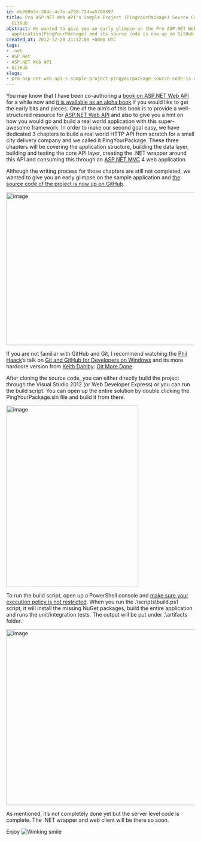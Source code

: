 ```yaml
---
id: de260b3d-384c-4c7e-a798-724aa5708597
title: Pro ASP.NET Web API's Sample Project (PingYourPackage) Source Code is Up on
  GitHub
abstract: We wanted to give you an early glimpse on the Pro ASP.NET Web API's sample
  application(PingYourPackage) and its source code is now up on GitHub.
created_at: 2012-12-20 21:32:00 +0000 UTC
tags:
- .net
- ASP.Net
- ASP.NET Web API
- GitHub
slugs:
- pro-asp-net-web-api-s-sample-project-pingyourpackage-source-code-is-up-on-github
---
```


<p>You may know that I have been co-authoring a <a href="https://www.tugberkugurlu.com/archive/pro-asp-net-web-api-book-is-available-on-amazon-for-pre-order">book on ASP.NET Web API</a> for a while now and <a href="https://www.tugberkugurlu.com/archive/pro-asp-net-web-api-book-is-available-through-apress-alpha-program">it is available as an alpha book</a> if you would like to get the early bits and pieces. One of the aim&rsquo;s of this book is to provide a well-structured resource for <a href="http://www.asp.net/web-api">ASP.NET Web API</a> and also to give you a hint on how you would go and build a real world application with this super-awesome framework. In order to make our second goal easy, we have dedicated 3 chapters to build a real world HTTP API from scratch for a small city delivery company and we called it PingYourPackage. These three chapters will be covering the application structure, building the data layer, building and testing the core API layer, creating the .NET wrapper around this API and consuming this through an <a href="http://www.asp.net/mvc">ASP.NET MVC</a> 4 web application.</p>
<p>Although the writing process for those chapters are still not completed, we wanted to give you an early glimpse on the sample application and <a href="https://github.com/tugberkugurlu/PingYourPackage">the source code of the project is now up on GitHub</a>.</p>
<p><a href="https://www.tugberkugurlu.com/Content/images/Uploadedbyauthors/wlw/57282e5d8a19_DAC/image.png"><img title="image" style="background-image: none; padding-top: 0px; padding-left: 0px; display: inline; padding-right: 0px; border: 0px;" border="0" alt="image" src="https://www.tugberkugurlu.com/Content/images/Uploadedbyauthors/wlw/57282e5d8a19_DAC/image_thumb.png" width="644" height="408" /></a></p>
<p>If you are not familiar with GitHub and Git, I recommend watching the <a href="http://haacked.com">Phil Haack</a>&rsquo;s talk on <a href="http://vimeo.com/43612883">Git and GitHub for Developers on Windows</a> and its more hardcore version from <a href="https://twitter.com/dahlbyk">Keith Dahlby</a>: <a href="http://vimeo.com/43659036">Git More Done</a>.</p>
<p>After cloning the source code, you can either directly build the project through the Visual Studio 2012 (or Web Developer Express) or you can run the build script. You can open up the entire solution by double clicking the PingYourPackage.sln file and build it from there.</p>
<p><a href="https://www.tugberkugurlu.com/Content/images/Uploadedbyauthors/wlw/57282e5d8a19_DAC/image_3.png"><img title="image" style="background-image: none; padding-top: 0px; padding-left: 0px; display: inline; padding-right: 0px; border: 0px;" border="0" alt="image" src="https://www.tugberkugurlu.com/Content/images/Uploadedbyauthors/wlw/57282e5d8a19_DAC/image_thumb_3.png" width="353" height="484" /></a></p>
<p>To run the build script, open up a PowerShell console and <a href="http://technet.microsoft.com/en-us/library/ee176961.aspx">make sure your execution policy is not restricted</a>. When you run the .\scripts\build.ps1 script, it will install the missing NuGet packages, build the entire application and runs the unit/integration tests. The output will be put under .\artifacts folder.</p>
<p><a href="https://www.tugberkugurlu.com/Content/images/Uploadedbyauthors/wlw/57282e5d8a19_DAC/image_4.png"><img title="image" style="background-image: none; padding-top: 0px; padding-left: 0px; display: inline; padding-right: 0px; border: 0px;" alt="image" src="https://www.tugberkugurlu.com/Content/images/Uploadedbyauthors/wlw/57282e5d8a19_DAC/image_4.png" width="640" height="469" /></a></p>
<p>As mentioned, it&rsquo;s not completely done yet but the server level code is complete. The .NET wrapper and web client will be there so soon.</p>
<p>Enjoy <img class="wlEmoticon wlEmoticon-winkingsmile" style="border-style: none;" alt="Winking smile" src="https://www.tugberkugurlu.com/Content/images/Uploadedbyauthors/wlw/57282e5d8a19_DAC/wlEmoticon-winkingsmile.png" /></p>